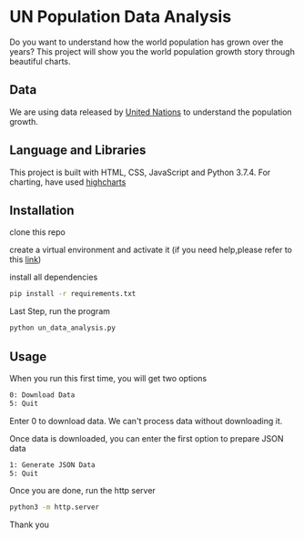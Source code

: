 # UN Population Data Analysis

Do you want to understand how the world population has grown over the years? This project will show you the world population growth story through beautiful charts.  

## Data

We are using data released by [United Nations]( https://datahub.io/core/population-growth-estimates-and-projections/r/population-estimates.csv) to understand the population growth.

## Language and Libraries

This project is built with HTML, CSS, JavaScript and Python 3.7.4. For charting, have used [highcharts]( https://www.highcharts.com/)


## Installation

clone this repo

create a virtual environment and activate it (if you need help,please refer to this [link]( https://packaging.python.org/guides/installing-using-pip-and-virtual-environments/))

install all dependencies

```bash
pip install -r requirements.txt
```

Last Step, run the program 

```bash
python un_data_analysis.py
```

## Usage
When you run this first time, you will get two options

```bash
0: Download Data
5: Quit
```


Enter 0 to download data. We can't process data without downloading it.

Once data is downloaded, you can enter the first option to prepare JSON data

```bash
1: Generate JSON Data
5: Quit 
```

Once you are done, run the http server

```bash
python3 -m http.server
```


Thank you 


